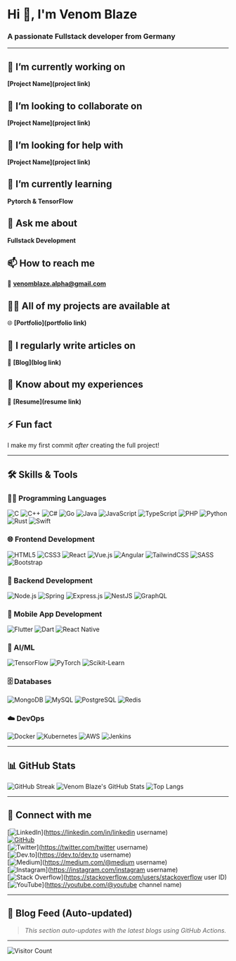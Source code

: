 # Hi 👋, I'm Venom Blaze

### A passionate Fullstack developer from Germany

---

## 🔭 I’m currently working on  
**[Project Name](project link)**

## 👯 I’m looking to collaborate on  
**[Project Name](project link)**

## 🤝 I’m looking for help with  
**[Project Name](project link)**

## 🌱 I’m currently learning  
**Pytorch & TensorFlow**

## 💬 Ask me about  
**Fullstack Development**

## 📫 How to reach me  
📧 **venomblaze.alpha@gmail.com**

## 👨‍💻 All of my projects are available at  
🌐 **[Portfolio](portfolio link)**

## 📝 I regularly write articles on  
📰 **[Blog](blog link)**

## 📄 Know about my experiences  
📄 **[Resume](resume link)**

## ⚡ Fun fact  
I make my first commit *after* creating the full project!

---

## 🛠️ Skills & Tools

### 👨‍💻 Programming Languages  
![C](https://img.shields.io/badge/C-00599C?style=flat&logo=c&logoColor=white)
![C++](https://img.shields.io/badge/C++-00599C?style=flat&logo=c%2B%2B&logoColor=white)
![C#](https://img.shields.io/badge/C%23-239120?style=flat&logo=c-sharp&logoColor=white)
![Go](https://img.shields.io/badge/Go-00ADD8?style=flat&logo=go&logoColor=white)
![Java](https://img.shields.io/badge/Java-007396?style=flat&logo=java&logoColor=white)
![JavaScript](https://img.shields.io/badge/JavaScript-F7DF1E?style=flat&logo=javascript&logoColor=black)
![TypeScript](https://img.shields.io/badge/TypeScript-3178C6?style=flat&logo=typescript&logoColor=white)
![PHP](https://img.shields.io/badge/PHP-777BB4?style=flat&logo=php&logoColor=white)
![Python](https://img.shields.io/badge/Python-3776AB?style=flat&logo=python&logoColor=white)
![Rust](https://img.shields.io/badge/Rust-000000?style=flat&logo=rust&logoColor=white)
![Swift](https://img.shields.io/badge/Swift-FA7343?style=flat&logo=swift&logoColor=white)

### 🌐 Frontend Development  
![HTML5](https://img.shields.io/badge/HTML5-E34F26?style=flat&logo=html5&logoColor=white)
![CSS3](https://img.shields.io/badge/CSS3-1572B6?style=flat&logo=css3&logoColor=white)
![React](https://img.shields.io/badge/React-61DAFB?style=flat&logo=react&logoColor=black)
![Vue.js](https://img.shields.io/badge/Vue.js-4FC08D?style=flat&logo=vue.js&logoColor=white)
![Angular](https://img.shields.io/badge/Angular-DD0031?style=flat&logo=angular&logoColor=white)
![TailwindCSS](https://img.shields.io/badge/TailwindCSS-38B2AC?style=flat&logo=tailwind-css&logoColor=white)
![SASS](https://img.shields.io/badge/SASS-CC6699?style=flat&logo=sass&logoColor=white)
![Bootstrap](https://img.shields.io/badge/Bootstrap-7952B3?style=flat&logo=bootstrap&logoColor=white)

### 🧰 Backend Development  
![Node.js](https://img.shields.io/badge/Node.js-339933?style=flat&logo=node.js&logoColor=white)
![Spring](https://img.shields.io/badge/Spring-6DB33F?style=flat&logo=spring&logoColor=white)
![Express.js](https://img.shields.io/badge/Express.js-000000?style=flat&logo=express&logoColor=white)
![NestJS](https://img.shields.io/badge/NestJS-E0234E?style=flat&logo=nestjs&logoColor=white)
![GraphQL](https://img.shields.io/badge/GraphQL-E10098?style=flat&logo=graphql&logoColor=white)

### 📱 Mobile App Development  
![Flutter](https://img.shields.io/badge/Flutter-02569B?style=flat&logo=flutter&logoColor=white)
![Dart](https://img.shields.io/badge/Dart-0175C2?style=flat&logo=dart&logoColor=white)
![React Native](https://img.shields.io/badge/React_Native-20232A?style=flat&logo=react&logoColor=61DAFB)

### 🤖 AI/ML  
![TensorFlow](https://img.shields.io/badge/TensorFlow-FF6F00?style=flat&logo=tensorflow&logoColor=white)
![PyTorch](https://img.shields.io/badge/PyTorch-EE4C2C?style=flat&logo=pytorch&logoColor=white)
![Scikit-Learn](https://img.shields.io/badge/Scikit_Learn-F7931E?style=flat&logo=scikit-learn&logoColor=white)

### 🗄️ Databases  
![MongoDB](https://img.shields.io/badge/MongoDB-47A248?style=flat&logo=mongodb&logoColor=white)
![MySQL](https://img.shields.io/badge/MySQL-4479A1?style=flat&logo=mysql&logoColor=white)
![PostgreSQL](https://img.shields.io/badge/PostgreSQL-336791?style=flat&logo=postgresql&logoColor=white)
![Redis](https://img.shields.io/badge/Redis-DC382D?style=flat&logo=redis&logoColor=white)

### ☁️ DevOps  
![Docker](https://img.shields.io/badge/Docker-2496ED?style=flat&logo=docker&logoColor=white)
![Kubernetes](https://img.shields.io/badge/Kubernetes-326CE5?style=flat&logo=kubernetes&logoColor=white)
![AWS](https://img.shields.io/badge/AWS-232F3E?style=flat&logo=amazon-aws&logoColor=white)
![Jenkins](https://img.shields.io/badge/Jenkins-D24939?style=flat&logo=jenkins&logoColor=white)

---

## 📊 GitHub Stats

![GitHub Streak](https://github-readme-streak-stats.herokuapp.com/?user=venomblaze-alpha&theme=tokyonight)
![Venom Blaze's GitHub Stats](https://github-readme-stats.vercel.app/api?username=venomblaze-alpha&show_icons=true&theme=tokyonight)
![Top Langs](https://github-readme-stats.vercel.app/api/top-langs/?username=venomblaze-alpha&layout=compact&theme=tokyonight)

---

## 🔗 Connect with me

[![LinkedIn](https://img.shields.io/badge/LinkedIn-blue?style=flat&logo=linkedin&logoColor=white)](https://linkedin.com/in/linkedin username)  
[![GitHub](https://img.shields.io/badge/GitHub-100000?style=flat&logo=github&logoColor=white)](https://github.com/venomblaze-alpha)  
[![Twitter](https://img.shields.io/badge/Twitter-1DA1F2?style=flat&logo=twitter&logoColor=white)](https://twitter.com/twitter username)  
[![Dev.to](https://img.shields.io/badge/dev.to-0A0A0A?style=flat&logo=devdotto&logoColor=white)](https://dev.to/dev.to username)  
[![Medium](https://img.shields.io/badge/Medium-12100E?style=flat&logo=medium&logoColor=white)](https://medium.com/@medium username)  
[![Instagram](https://img.shields.io/badge/Instagram-E4405F?style=flat&logo=instagram&logoColor=white)](https://instagram.com/instagram username)  
[![Stack Overflow](https://img.shields.io/badge/StackOverflow-FE7A16?style=flat&logo=stackoverflow&logoColor=white)](https://stackoverflow.com/users/stackoverflow user ID)  
[![YouTube](https://img.shields.io/badge/YouTube-FF0000?style=flat&logo=youtube&logoColor=white)](https://youtube.com/@youtube channel name)

---

## 📰 Blog Feed (Auto-updated)

<!-- BLOG-POST-LIST:START -->
<!-- BLOG-POST-LIST:END -->

> _This section auto-updates with the latest blogs using GitHub Actions._

---

![Visitor Count](https://komarev.com/ghpvc/?username=venomblaze-alpha&color=blue)
